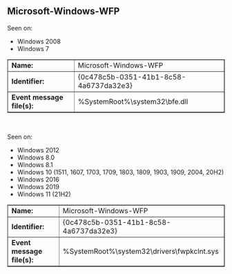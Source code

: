 ## Microsoft-Windows-WFP

Seen on:
* Windows 2008
* Windows 7

<table border="1" class="docutils">
  <tbody>
    <tr>
      <td><b>Name:</b></td>
      <td>Microsoft-Windows-WFP</td>
    </tr>
    <tr>
      <td><b>Identifier:</b></td>
      <td>{0c478c5b-0351-41b1-8c58-4a6737da32e3}</td>
    </tr>
    <tr>
      <td><b>Event message file(s):</b></td>
      <td>%SystemRoot%\system32\bfe.dll</td>
    </tr>
  </tbody>
</table>

&nbsp;

Seen on:
* Windows 2012
* Windows 8.0
* Windows 8.1
* Windows 10 (1511, 1607, 1703, 1709, 1803, 1809, 1903, 1909, 2004, 20H2)
* Windows 2016
* Windows 2019
* Windows 11 (21H2)

<table border="1" class="docutils">
  <tbody>
    <tr>
      <td><b>Name:</b></td>
      <td>Microsoft-Windows-WFP</td>
    </tr>
    <tr>
      <td><b>Identifier:</b></td>
      <td>{0c478c5b-0351-41b1-8c58-4a6737da32e3}</td>
    </tr>
    <tr>
      <td><b>Event message file(s):</b></td>
      <td>%SystemRoot%\system32\drivers\fwpkclnt.sys</td>
    </tr>
  </tbody>
</table>

&nbsp;

